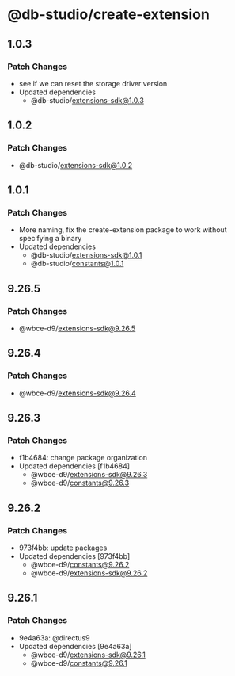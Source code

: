 # @db-studio/create-extension

## 1.0.3

### Patch Changes

- see if we can reset the storage driver version
- Updated dependencies
  - @db-studio/extensions-sdk@1.0.3

## 1.0.2

### Patch Changes

- @db-studio/extensions-sdk@1.0.2

## 1.0.1

### Patch Changes

- More naming, fix the create-extension package to work without specifying a binary
- Updated dependencies
  - @db-studio/extensions-sdk@1.0.1
  - @db-studio/constants@1.0.1

## 9.26.5

### Patch Changes

- @wbce-d9/extensions-sdk@9.26.5

## 9.26.4

### Patch Changes

- @wbce-d9/extensions-sdk@9.26.4

## 9.26.3

### Patch Changes

- f1b4684: change package organization
- Updated dependencies [f1b4684]
  - @wbce-d9/extensions-sdk@9.26.3
  - @wbce-d9/constants@9.26.3

## 9.26.2

### Patch Changes

- 973f4bb: update packages
- Updated dependencies [973f4bb]
  - @wbce-d9/constants@9.26.2
  - @wbce-d9/extensions-sdk@9.26.2

## 9.26.1

### Patch Changes

- 9e4a63a: @directus9
- Updated dependencies [9e4a63a]
  - @wbce-d9/extensions-sdk@9.26.1
  - @wbce-d9/constants@9.26.1

